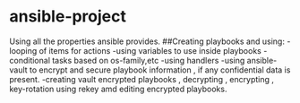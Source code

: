 # ansible-project
Using all the properties ansible provides. 
##Creating playbooks and using: 
  -looping of items for actions 
  -using variables to use inside playbooks 
  -conditional tasks based on os-family,etc
  -using handlers
  -using ansible-vault to encrypt and secure playbook information , if any confidential data is present.
  -creating vault encrypted playbooks , decrypting , encrypting , key-rotation using rekey amd editing encrypted playbooks.
 
